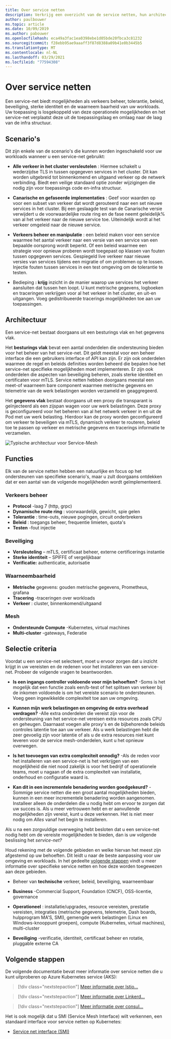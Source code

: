 ```yaml
---
title: Over service netten
description: Verkrijg een overzicht van de service netten, hun architectuur en mogelijkheden, en welke criteria u moet overwegen wanneer u er een moet selecteren om te implementeren.
author: paulbouwer
ms.topic: article
ms.date: 10/09/2019
ms.author: pabouwer
ms.openlocfilehash: eca49a3fac1ea0398ebe1d05bde20fbca3c81232
ms.sourcegitcommit: f28ebb95ae9aaaff3f87d8388a09b41e0b3445b5
ms.translationtype: MT
ms.contentlocale: nl-NL
ms.lasthandoff: 03/29/2021
ms.locfileid: "77594308"
---
```

# <a name="about-service-meshes"></a>Over service netten

Een service-net biedt mogelijkheden als verkeers beheer, tolerantie, beleid, beveiliging, sterke identiteit en de waarneem baarheid van uw workloads. Uw toepassing is losgekoppeld van deze operationele mogelijkheden en het service-net verplaatst deze uit de toepassingslaag en omlaag naar de laag van de infra structuur.

## <a name="scenarios"></a>Scenario's

Dit zijn enkele van de scenario's die kunnen worden ingeschakeld voor uw workloads wanneer u een service-net gebruikt:

- **Alle verkeer in het cluster versleutelen** : Hiermee schakelt u wederzijdse TLS in tussen opgegeven services in het cluster. Dit kan worden uitgebreid tot binnenkomend en uitgaand verkeer op de netwerk verbinding. Biedt een veilige standaard optie zonder wijzigingen die nodig zijn voor toepassings code en-infra structuur.

- **Canarische en gefaseerde implementaties** : Geef voor waarden op voor een subset van verkeer dat wordt gerouteerd naar een set nieuwe services in het cluster. Bij een geslaagde test van de Canarische versie verwijdert u de voorwaardelijke route ring en de fase neemt geleidelijk% van al het verkeer naar de nieuwe service toe. Uiteindelijk wordt al het verkeer omgeleid naar de nieuwe service.

- **Verkeers beheer en manipulatie** : een beleid maken voor een service waarmee het aantal verkeer naar een versie van een service van een bepaalde oorsprong wordt beperkt. Of een beleid waarmee een strategie voor opnieuw proberen wordt toegepast op klassen van fouten tussen opgegeven services. Gespiegeld live verkeer naar nieuwe versies van services tijdens een migratie of om problemen op te lossen. Injectie fouten tussen services in een test omgeving om de tolerantie te testen.

- Bedieping **: krijg** inzicht in de manier waarop uw services het verkeer aansluiten dat tussen hen loopt. U kunt metrische gegevens, logboeken en traceringen verkrijgen voor al het verkeer in het cluster, en uit-en uitgangen. Voeg gedistribueerde tracerings mogelijkheden toe aan uw toepassingen.

## <a name="architecture"></a>Architectuur

Een service-net bestaat doorgaans uit een besturings vlak en het gegevens vlak.

Het **besturings vlak** bevat een aantal onderdelen die ondersteuning bieden voor het beheer van het service-net. Dit geldt meestal voor een beheer interface die een gebruikers interface of API kan zijn. Er zijn ook onderdelen waarmee de regel en beleids definities worden beheerd die bepalen hoe het service-net specifieke mogelijkheden moet implementeren. Er zijn ook onderdelen die aspecten van beveiliging beheren, zoals sterke identiteit en certificaten voor mTLS. Service netten hebben doorgaans meestal een meet-of waarneem bare component waarmee metrische gegevens en telemetrie van de werk belastingen worden verzameld en geaggregeerd.

Het **gegevens vlak** bestaat doorgaans uit een proxy die transparant is geïnjecteerd als een zijspan wagen voor uw werk belastingen. Deze proxy is geconfigureerd voor het beheren van al het netwerk verkeer in en uit de Pod met uw werk belasting. Hierdoor kan de proxy worden geconfigureerd om verkeer te beveiligen via mTLS, dynamisch verkeer te routeren, beleid toe te passen op verkeer en metrische gegevens en tracerings informatie te verzamelen. 

![Typische architectuur voor Service-Mesh](media/servicemesh/typical-architecture.png)

## <a name="capabilities"></a>Functies

Elk van de service netten hebben een natuurlijke en focus op het ondersteunen van specifieke scenario's, maar u zult doorgaans ontdekken dat er een aantal van de volgende mogelijkheden wordt geïmplementeerd.

### <a name="traffic-management"></a>Verkeers beheer 

- **Protocol** -laag 7 (http, grpc)
- **Dynamische route ring** : voorwaardelijk, gewicht, spie gelen
- **Tolerantie** : time-outs, nieuwe pogingen, circuit onderbrekers
- **Beleid** : toegangs beheer, frequentie limieten, quota's
- **Testen** -fout injectie

### <a name="security"></a>Beveiliging

- **Versleuteling** – mTLS, certificaat beheer, externe certificerings instantie
- **Sterke identiteit** – SPIFFE of vergelijkbaar
- **Verificatie:** authenticatie, autorisatie

### <a name="observability"></a>Waarneembaarheid

- **Metrische** gegevens: gouden metrische gegevens, Prometheus, grafana
- **Tracering** -traceringen over workloads
- **Verkeer** : cluster, binnenkomend/uitgaand

### <a name="mesh"></a>Mesh

- **Ondersteunde Compute** -Kubernetes, virtual machines
- **Multi-cluster** -gateways, Federatie

## <a name="selection-criteria"></a>Selectie criteria

Voordat u een service-net selecteert, moet u ervoor zorgen dat u inzicht krijgt in uw vereisten en de redenen voor het installeren van een service-net. Probeer de volgende vragen te beantwoorden.

- **Is een ingangs controller voldoende voor mijn behoeften?** -Soms is het mogelijk dat een functie zoals een/b-test of het splitsen van verkeer bij de inkomen voldoende is om het vereiste scenario te ondersteunen. Voeg geen ingewikkelde complexiteit toe aan uw omgeving.

- **Kunnen mijn werk belastingen en omgeving de extra overhead verdragen?** -Alle extra onderdelen die vereist zijn voor de ondersteuning van het service-net vereisen extra resources zoals CPU en geheugen. Daarnaast voegen alle proxy's en de bijbehorende beleids controles latentie toe aan uw verkeer. Als u werk belastingen hebt die zeer gevoelig zijn voor latentie of als u de extra resources niet kunt leveren voor de service mesh-onderdelen, kunt u het opnieuw overwegen.

- **Is het toevoegen van extra complexiteit onnodig?** -Als de reden voor het installeren van een service-net is het verkrijgen van een mogelijkheid die niet nood zakelijk is voor het bedrijf of operationele teams, moet u nagaan of de extra complexiteit van installatie, onderhoud en configuratie waard is.

- **Kan dit in een incrementele benadering worden goedgekeurd?** -Sommige service netten die een groot aantal mogelijkheden bieden, kunnen in een meer incrementele benadering worden aangenomen. Installeer alleen de onderdelen die u nodig hebt om ervoor te zorgen dat uw succes is. Als u meer vertrouwen hebt en er aanvullende mogelijkheden zijn vereist, kunt u deze verkennen. Het is niet meer nodig om *Alles* vanaf het begin te installeren.

Als u na een zorgvuldige overweging hebt besloten dat u een service-net nodig hebt om de vereiste mogelijkheden te bieden, dan is uw volgende beslissing het *service-net?*

Houd rekening met de volgende gebieden en welke hiervan het meest zijn afgestemd op uw behoeften. Dit leidt u naar de beste aanpassing voor uw omgeving en workloads. In het gedeelte [volgende stappen](#next-steps) vindt u meer informatie over specifieke service netten en hoe deze worden toegewezen aan deze gebieden.

- Beheer van **technische** verkeer, beleid, beveiliging, waarneembaar

- **Business** -Commercial Support, Foundation (CNCF), OSS-licentie, governance

- **Operationeel** : installatie/upgrades, resource vereisten, prestatie vereisten, integraties (metrische gegevens, telemetrie, Dash boards, hulpprogram MA'S, SMI), gemengde werk belastingen (Linux en Windows-knooppunt groepen), compute (Kubernetes, virtual machines), multi-cluster

- **Beveiliging** -verificatie, identiteit, certificaat beheer en rotatie, pluggable externe CA


## <a name="next-steps"></a>Volgende stappen

De volgende documentatie bevat meer informatie over service netten die u kunt uitproberen op Azure Kubernetes service (AKS):

> [!div class="nextstepaction"]
> [Meer informatie over Istio...][istio-about]

> [!div class="nextstepaction"]
> [Meer informatie over Linkerd...][linkerd-about]

> [!div class="nextstepaction"]
> [Meer informatie over consul...][consul-about]

Het is ook mogelijk dat u SMI (Service Mesh Interface) wilt verkennen, een standaard interface voor service netten op Kubernetes:

- [Service net interface (SMI)][smi]


<!-- LINKS - external -->
[smi]: https://smi-spec.io/

<!-- LINKS - internal -->
[istio-about]: ./servicemesh-istio-about.md
[linkerd-about]: ./servicemesh-linkerd-about.md
[consul-about]: ./servicemesh-consul-about.md